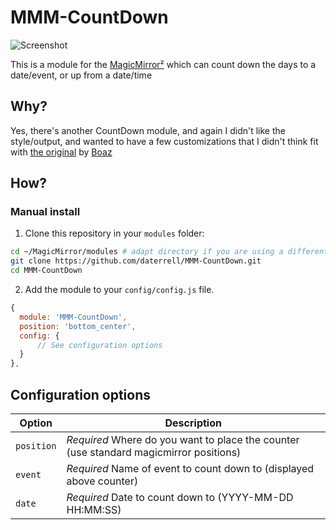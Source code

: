 # MMM-CountDown
![Screenshot](https://github.com/daterrell/MMM-CountDown/raw/master/screenshots/screenshot.png)

This is a module for the [MagicMirror²](https://github.com/MichMich/MagicMirror/) which can count down the days to a date/event, or up from a date/time

## Why?
Yes, there's another CountDown module, and again I didn't like the style/output, and wanted to have a few customizations that I didn't think fit with [the original](https://github.com/boazarad/MMM-CountDown) by [Boaz](https://github.com/boazarad)

## How?
### Manual install

1. Clone this repository in your `modules` folder:
  ```bash
  cd ~/MagicMirror/modules # adapt directory if you are using a different one
  git clone https://github.com/daterrell/MMM-CountDown.git
  cd MMM-CountDown
  ```
2. Add the module to your `config/config.js` file.
  ```js
  {
    module: 'MMM-CountDown',
    position: 'bottom_center',
    config: {
        // See configuration options
    }
  },
  ```

## Configuration options

| Option           | Description                                                                                                           |
| ---------------- | --------------------------------------------------------------------------------------------------------------------- |
| `position`       | *Required* Where do you want to place the counter (use standard magicmirror positions)                                |
| `event`          | *Required* Name of event to count down to (displayed above counter)                                                   |
| `date`           | *Required* Date to count down to (YYYY-MM-DD HH:MM:SS)                                                                |
